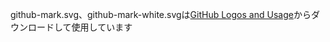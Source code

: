 github-mark.svg、github-mark-white.svgは[GitHub Logos and Usage](https://github.com/logos)からダウンロードして使用しています
